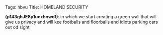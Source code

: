 Tags: hbvu
Title: HOMELAND SECURITY
  
**(p143ghJE8p1uexhnwo1)**: in which we start creating a green wall that will give us privacy and will kee footballs and floorballs and idiots parking cars out od sight
